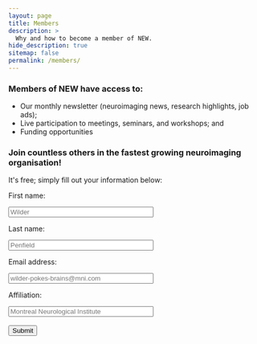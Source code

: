 ```yaml
---
layout: page
title: Members
description: >
  Why and how to become a member of NEW.
hide_description: true
sitemap: false
permalink: /members/
---
```


### Members of NEW have access to:
* Our monthly newsletter (neuroimaging news, research highlights, job ads);
* Live participation to meetings, seminars, and workshops; and
* Funding opportunities

### Join countless others in the fastest growing neuroimaging organisation!

It's free; simply fill out your information below:

<form name="gform" id="gform" enctype="text/plain" action="https://docs.google.com/forms/d/e/1FAIpQLSeuYECADwx56674PKl5FkWIMjDVwF77VRIQ6mXeoOGExOlLzw/formResponse?" target="hidden_iframe" onsubmit="submitted=true;">
  <p class="bolt"><color-blue>First name:</color-blue><br></p>
  <input type="text" name="entry.436255725" id="entry.436255725" placeholder="Wilder" size="33"><br>
  <p class="bolt"><color-blue>Last name:</color-blue><br></p>
  <input type="text" name="entry.1492338189" id="entry.1492338189" placeholder="Penfield" size="33"><br>
  <p class="bolt"><color-blue>Email address:</color-blue><br></p>
  <input type="text" name="entry.1714310061" id="entry.1714310061" placeholder="wilder-pokes-brains@mni.com" size="33"><br>
  <p class="bolt"><color-blue>Affiliation:</color-blue><br></p>
  <input type="text" name="entry.152112031" id="entry.152112031" placeholder="Montreal Neurological Institute" size="33"><br><br>
  <input type="submit" value="Submit">
</form>

<iframe name="hidden_iframe" id="hidden_iframe" style="display:none;" onload="if(submitted) {}"></iframe>

<script src="https://cdnjs.cloudflare.com/ajax/libs/jquery/3.7.1/jquery.min.js" integrity="sha512-v2CJ7UaYy4JwqLDIrZUI/4hqeoQieOmAZNXBeQyjo21dadnwR+8ZaIJVT8EE2iyI61OV8e6M8PP2/4hpQINQ/g==" crossorigin="anonymous" referrerpolicy="no-referrer"></script>
<script type="text/javascript">var submitted=false;</script>
<script type="text/javascript">
$('#gform').on('submit', function(e) {
  $('#gform *').fadeOut(1000);
  $("p").fadeOut(500);
  $('#gform').prepend('Thank you for joining NEW 🥳');
  });
</script>
